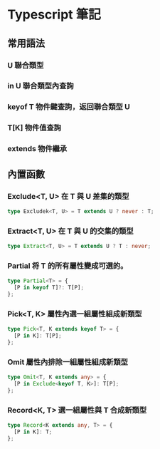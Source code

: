 # Typescript 筆記

## 常用語法

### U 聯合類型

### in U 聯合類型內查詢

### keyof T 物件鍵查詢，返回聯合類型 U

### T[K] 物件值查詢

### extends 物件繼承

## 內置函數

### Exclude<T, U> 在 T 與 U 差集的類型

```ts
type Excludek<T, U> = T extends U ? never : T;
```

### Extract<T, U> 在 T 與 U 的交集的類型

```ts
type Extract<T, U> = T extends U ? T : never;
```

### Partial<T> 将 T 的所有屬性變成可選的。

```ts
type Partial<T> = {
  [P in keyof T]?: T[P];
};
```

### Pick<T, K> 屬性內選一組屬性組成新類型

```ts
type Pick<T, K extends keyof T> = {
  [P in K]: T[P];
};
```

### Omit<T> 屬性內排除一組屬性組成新類型

```ts
type Omit<T, K extends any> = {
  [P in Exclude<keyof T, K>]: T[P];
};
```

### Record<K, T> 選一組屬性與 T 合成新類型

```ts
type Record<K extends any, T> = {
  [P in K]: T;
};
```
